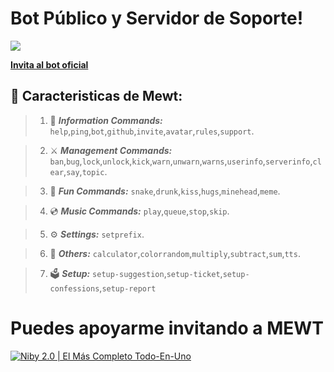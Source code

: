 # Bot Público y Servidor de Soporte!

<a href="https://dsc.gg/thunligh"><img src="https://cdn.discordapp.com/attachments/980865947772518410/1003683550807203930/Discord_tablist_mewt.png"></a>
 
[**Invita al bot oficial**](https://dsc.gg/mewt)

## 🤖 Caracteristicas de Mewt:

   > 1. 🔰 **___Information Commands:___** `help`,`ping`,`bot`,`github`,`invite`,`avatar`,`rules`,`support`.

   > 2. :crossed_swords: **___Management Commands:___** `ban`,`bug`,`lock`,`unlock`,`kick`,`warn`,`unwarn`,`warns`,`userinfo`,`serverinfo`,`clear`,`say`,`topic`.

   > 3. :rofl: **___Fun Commands:___** `snake`,`drunk`,`kiss`,`hugs`,`minehead`,`meme`.
   
   > 4. :cd: **___Music Commands:___** `play`,`queue`,`stop`,`skip`.
   
   > 5. ⚙️ **___Settings:___** `setprefix`.
   
   > 6. 📌 **___Others:___** `calculator`,`colorrandom`,`multiply`,`subtract`,`sum`,`tts`.
   
   > 7. 🗳 **___Setup:___** `setup-suggestion`,`setup-ticket`,`setup-confessions`,`setup-report`


# Puedes apoyarme invitando a **__MEWT__**

[![Niby 2.0 | El Más Completo Todo-En-Uno](https://cdn.discordapp.com/avatars/919695409813815367/73ae978048bf4ea3c751638372d92a1f.webp?size=256)](https://dsc.gg/mewt)
